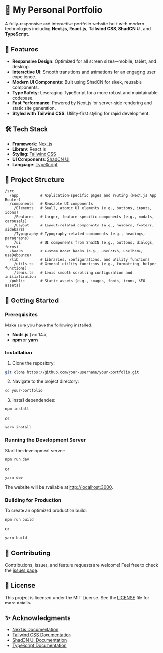 # 🚀 My Personal Portfolio

A fully-responsive and interactive portfolio website built with modern technologies including **Next.js**, **React.js**, **Tailwind CSS**, **ShadCN UI**, and **TypeScript**.

## 🌟 Features

- **Responsive Design**: Optimized for all screen sizes—mobile, tablet, and desktop.
- **Interactive UI**: Smooth transitions and animations for an engaging user experience.
- **Modern UI Components**: Built using ShadCN for sleek, reusable components.
- **Type Safety**: Leveraging TypeScript for a more robust and maintainable codebase.
- **Fast Performance**: Powered by Next.js for server-side rendering and static site generation.
- **Styled with Tailwind CSS**: Utility-first styling for rapid development.

## 🛠️ Tech Stack

- **Framework**: [Next.js](https://nextjs.org/)
- **Library**: [React.js](https://reactjs.org/)
- **Styling**: [Tailwind CSS](https://tailwindcss.com/)
- **UI Components**: [ShadCN UI](https://ui.shadcn.dev/)
- **Language**: [TypeScript](https://www.typescriptlang.org/)

## 📂 Project Structure

```
/src
  /app          # Application-specific pages and routing (Next.js App Router)
  /components   # Reusable UI components
    /Elements   # Small, atomic UI elements (e.g., buttons, inputs, icons)
    /Features   # Larger, feature-specific components (e.g., modals, carousels)
    /Layout     # Layout-related components (e.g., headers, footers, sidebars)
    /Typography # Typography-related components (e.g., headings, paragraphs)
    /ui         # UI components from ShadCN (e.g., buttons, dialogs, forms)
  /hooks        # Custom React hooks (e.g., useFetch, useTheme, useDebounce)
  /lib          # Libraries, configurations, and utility functions
    /utils.ts   # General utility functions (e.g., formatting, helper functions)
    /lenis.ts   # Lenis smooth scrolling configuration and initialization
  /public       # Static assets (e.g., images, fonts, icons, SEO assets)
```

## 🚀 Getting Started

### Prerequisites

Make sure you have the following installed:

- **Node.js** (>= 14.x)
- **npm** or **yarn**

### Installation

1. Clone the repository:

```bash
git clone https://github.com/your-username/your-portfolio.git
```

2. Navigate to the project directory:

```bash
cd your-portfolio
```

3. Install dependencies:

```bash
npm install
```

or

```bash
yarn install
```

### Running the Development Server

Start the development server:

```bash
npm run dev
```

or

```bash
yarn dev
```

The website will be available at [http://localhost:3000](http://localhost:3000).

### Building for Production

To create an optimized production build:

```bash
npm run build
```

or

```bash
yarn build
```

## 🤝 Contributing

Contributions, issues, and feature requests are welcome!
Feel free to check the [issues page](https://github.com/AnthonyChablov/personal-portfolio-v6/issues).

## 📄 License

This project is licensed under the MIT License. See the [LICENSE](LICENSE) file for more details.

## ✨ Acknowledgments

- [Next.js Documentation](https://nextjs.org/docs)
- [Tailwind CSS Documentation](https://tailwindcss.com/docs)
- [ShadCN UI Documentation](https://ui.shadcn.dev/docs)
- [TypeScript Documentation](https://www.typescriptlang.org/docs)
